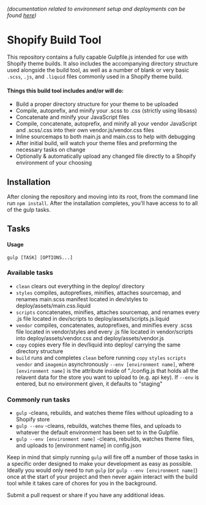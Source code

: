 _(documentation related to environment setup and deployments can be found [here](http://bit.ly/1iQkAAW))_

Shopify Build Tool
=====================

This repository contains a fully capable Gulpfile.js intended for use with Shopify theme builds. It also includes the accompanying directory structure used alongside the build tool, as well as a number of blank or very basic `.scss`, `.js`, and `.liquid` files commonly used in a Shopify theme build.

#### Things this build tool includes and/or will do:
- Build a proper directory structure for your theme to be uploaded
- Compile, autoprefix, and minify your .scss to .css (strictly using libsass)
- Concatenate and minify your JavaScript files
- Compile, concatenate, autoprefix, and minify all your vendor JavaScript and .scss/.css into their own vendor.js/vendor.css files
- Inline sourcemaps to both main.js and main.css to help with debugging
- After initial build, will watch your theme files and preforming the necessary tasks on change
- Optionally & automatically upload any changed file directly to a Shopify environment of your choosing

## Installation

After cloning the repository and moving into its root, from the command line run `npm install`. After the installation completes, you'll have access to to all of the gulp tasks.

## Tasks

#### Usage
`gulp [TASK] [OPTIONS...]`

### Available tasks
- `clean`  clears out everything in the deploy/ directory
- `styles`  compiles, autoprefixes, minifies, attaches sourcemap, and renames main.scss manifest located in dev/styles to deploy/assets/main.css.liquid
- `scripts`  concatenates, minifies, attaches sourcemap, and renames every .js file located in dev/scripts to deploy/assets/scripts.js.liquid
- `vendor` compiles, concatenates, autoprefixes, and minifies every .scss file located in vendor/styles and every .js file located in vendor/scripts into deploy/assets/vendor.css and deploy/assets/vendor.js
- `copy`  copies every file in dev/liquid into deploy/ carrying the same directory structure
- `build`  runs and completes `clean` before running `copy` `styles` `scripts` `vendor` and `imagemin` asynchronously
`--env [environment name]`, where `[environment name]` is the attribute inside of "./config.js that holds all the relavent data for the store you want to upload to (e.g. api key). If `--env` is entered, but no environment given, it defaults to "staging"

### Commonly run tasks
- `gulp` -cleans, rebuilds, and watches theme files without uploading to a Shopify store
- `gulp --env` -cleans, rebuilds, watches theme files, and uploads to whatever the default environment has been set to in the Gulpfile.
- `gulp --env [environment name]` -cleans, rebuilds, watches theme files, and uploads to [environment name] in config.json

Keep in mind that simply running `gulp` will fire off a number of those tasks in a specific order designed to make your development as easy as possible. Ideally you would only need to run `gulp` (or `gulp --env [environment name]`) once at the start of your project and then never again interact with the build tool while it takes care of chores for you in the background.

Submit a pull request or share if you have any additional ideas.
